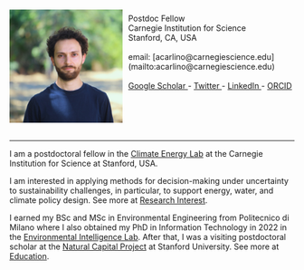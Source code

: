 <img style="float: left; padding: 10px 10px 0px 0px;" src="ACarlino.jpeg" height="200" alt="photo"/>

<br>
Postdoc Fellow 
<br>
Carnegie Institution for Science
<br>
Stanford, CA, USA <br>
<br>
email: [acarlino@carnegiescience.edu](mailto:acarlino@carnegiescience.edu) <br>
<br>
<a href="https://scholar.google.com/citations?user=-8pdFX0AAAAJ&hl=en"> Google Scholar </a>  -
<a href="www.twitter.com/AngeloCarlino3"> Twitter </a> -
<a href="https://www.linkedin.com/in/angelo-carlino-570051170/"> LinkedIn </a> -
<a href="https://orcid.org/0000-0002-8403-9070"> ORCID </a>

<br clear="left"/>

<br>

<hr>

I am a postdoctoral fellow in the <a href="https://climateenergylab.org/">Climate Energy Lab</a> at the Carnegie Institution for Science at Stanford, USA. 
<br>

I am interested in applying methods for decision-making under uncertainty to sustainability challenges, in particular, to support energy, water, and climate policy design. See more at <a href="angelo-carlino.github.io/Research.html"> Research Interest</a>.
<br>

I earned my BSc and MSc in Environmental Engineering from Politecnico di Milano where I also obtained my PhD in Information Technology in 2022 in the <a href="https://www.ei.deib.polimi.it/"> Environmental Intelligence Lab</a>. 
After that, I was a visiting postdoctoral scholar at the <a href="https://naturalcapitalproject.stanford.edu/"> Natural Capital Project</a> at Stanford University. See more at <a href="angelo-carlino.github.io/Education.html"> Education</a>.
